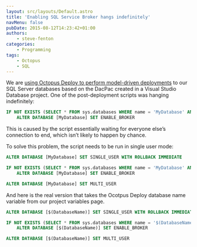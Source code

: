 ```yaml
---
layout: src/layouts/Default.astro
title: 'Enabling SQL Service Broker hangs indefinitely'
navMenu: false
pubDate: 2015-08-12T14:23:42+01:00
authors:
    - steve-fenton
categories:
    - Programming
tags:
    - Octopus
    - SQL
---
```


We are [using Octopus Deploy to perform model-driven deployments](/blog/2015/06/packaging-visual-studio-database-project-with-octopack/) to our SQL Server databases based on the DacPac created in a Visual Studio Database project. One of the post-deployment scripts was hanging indefinitely:

```sql
IF NOT EXISTS (SELECT * FROM sys.databases WHERE name = 'MyDatabase' AND is_broker_enabled = 1)
    ALTER DATABASE [MyDatabase] SET ENABLE_BROKER
```
This is caused by the script essentially waiting for everyone else’s connection to end, which isn’t likely to happen by chance.

To solve this problem, the script needs to be run in single user mode:

```sql
ALTER DATABASE [MyDatabase] SET SINGLE_USER WITH ROLLBACK IMMEDIATE

IF NOT EXISTS (SELECT * FROM sys.databases WHERE name = 'MyDatabase' AND is_broker_enabled = 1)
    ALTER DATABASE [MyDatabase] SET ENABLE_BROKER

ALTER DATABASE [MyDatabase] SET MULTI_USER
```

And here is the real version that takes the Ocotpus Deploy database name variable from our project variables page.

```sql
ALTER DATABASE [$(DatabaseName)] SET SINGLE_USER WITH ROLLBACK IMMEDIATE

IF NOT EXISTS (SELECT * FROM sys.databases WHERE name = '$(DatabaseName)' AND is_broker_enabled = 1)
    ALTER DATABASE [$(DatabaseName)] SET ENABLE_BROKER

ALTER DATABASE [$(DatabaseName)] SET MULTI_USER
```